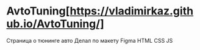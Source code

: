 # AvtoTuning[https://vladimirkaz.github.io/AvtoTuning/]
Страница о тюнинге авто
Делал по макету Figma
HTML CSS JS
